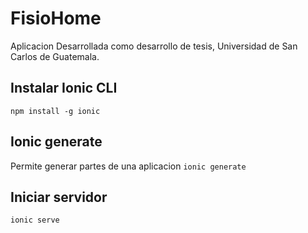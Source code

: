 # FisioHome
Aplicacion Desarrollada como desarrollo de tesis, Universidad de San Carlos de Guatemala.

## Instalar Ionic CLI
`npm install -g ionic`
## Ionic generate
Permite generar partes de una aplicacion
`ionic generate`

## Iniciar servidor
`ionic serve`

